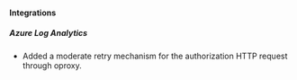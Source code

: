 
#### Integrations

##### Azure Log Analytics

- Added a moderate retry mechanism for the authorization HTTP request through oproxy.
